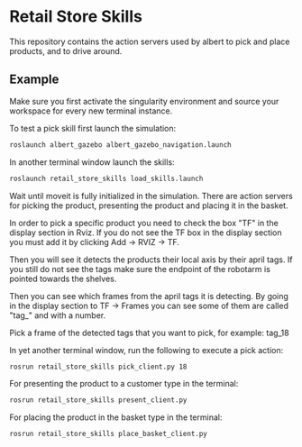 # Retail Store Skills

This repository contains the action servers used by albert to pick and place products, and to drive around.


## Example

Make sure you first activate the singularity environment and source your workspace for every new terminal instance.

To test a pick skill first launch the simulation:

```bash
roslaunch albert_gazebo albert_gazebo_navigation.launch
```

In another terminal window launch the skills:

```bash
roslaunch retail_store_skills load_skills.launch
```

Wait until moveit is fully initialized in the simulation.
There are action servers for picking the product, presenting the product and placing it in the basket.

In order to pick a specific product you need to check the box "TF" in the display section in  Rviz.
If you do not see the TF box in the display section you must add it by clicking Add -> RVIZ -> TF.

Then you will see it detects the products their local axis by their april tags.
If you still do not see the tags make sure the endpoint of the robotarm is pointed towards the shelves.

Then you can see which frames from the april tags it is detecting.
By going in the display section to TF -> Frames you can see some of them are called "tag_" and with a number.

Pick a frame of the detected tags that you want to pick, for example: tag_18

In yet another terminal window, run the following to execute a pick action:
```bash
rosrun retail_store_skills pick_client.py 18
```
For presenting the product to a customer type in the terminal:
```bash
rosrun retail_store_skills present_client.py 
```
For placing the product in the basket type in the terminal:
```bash
rosrun retail_store_skills place_basket_client.py
```





